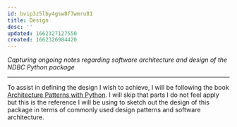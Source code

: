 ```yaml
---
id: bvip3z5lby4gsw8f7wmru81
title: Design
desc: ''
updated: 1662327127550
created: 1662326984420
---
```

_Capturing ongoing notes regarding software architecture and design of the NDBC Python package_

---
To assist in defining the design I wish to achieve, I will be following the book [Architecture Patterns with Python](https://www.oreilly.com/library/view/architecture-patterns-with/9781492052197/).  I will skip that parts I do not feel apply but this is the reference I will be using to sketch out the design of this package in terms of commonly used design patterns and software architecture.